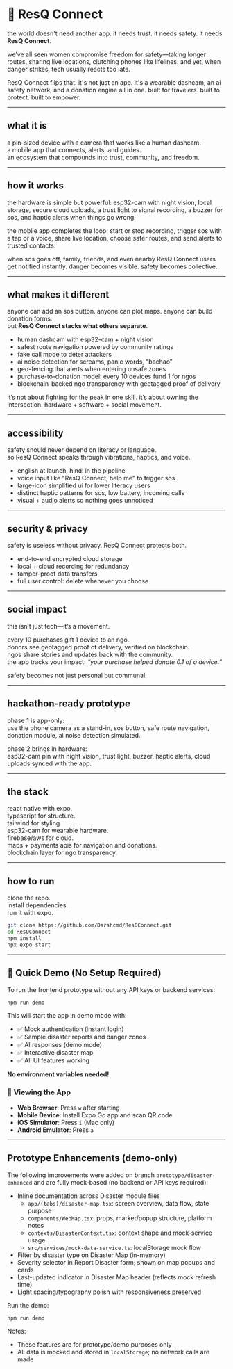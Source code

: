 # 🚨 ResQ Connect

the world doesn't need another app. it needs trust. it needs safety. it needs **ResQ Connect**.  

we’ve all seen women compromise freedom for safety—taking longer routes, sharing live locations, clutching phones like lifelines. and yet, when danger strikes, tech usually reacts too late.  

ResQ Connect flips that. it's not just an app. it's a wearable dashcam, an ai safety network, and a donation engine all in one. built for travelers. built to protect. built to empower.  

---

## what it is

a pin-sized device with a camera that works like a human dashcam.  
a mobile app that connects, alerts, and guides.  
an ecosystem that compounds into trust, community, and freedom.  

---

## how it works

the hardware is simple but powerful: esp32-cam with night vision, local storage, secure cloud uploads, a trust light to signal recording, a buzzer for sos, and haptic alerts when things go wrong.  

the mobile app completes the loop: start or stop recording, trigger sos with a tap or a voice, share live location, choose safer routes, and send alerts to trusted contacts.  

when sos goes off, family, friends, and even nearby ResQ Connect users get notified instantly. danger becomes visible. safety becomes collective.  

---

## what makes it different

anyone can add an sos button. anyone can plot maps. anyone can build donation forms.  
but **ResQ Connect stacks what others separate**.  

- human dashcam with esp32-cam + night vision  
- safest route navigation powered by community ratings  
- fake call mode to deter attackers  
- ai noise detection for screams, panic words, “bachao”  
- geo-fencing that alerts when entering unsafe zones  
- purchase-to-donation model: every 10 devices fund 1 for ngos  
- blockchain-backed ngo transparency with geotagged proof of delivery  

it’s not about fighting for the peak in one skill. it’s about owning the intersection. hardware + software + social movement.  

---

## accessibility

safety should never depend on literacy or language.  
so ResQ Connect speaks through vibrations, haptics, and voice.  

- english at launch, hindi in the pipeline  
- voice input like "ResQ Connect, help me" to trigger sos  
- large-icon simplified ui for lower literacy users  
- distinct haptic patterns for sos, low battery, incoming calls  
- visual + audio alerts so nothing goes unnoticed  

---

## security & privacy

safety is useless without privacy. ResQ Connect protects both.  

- end-to-end encrypted cloud storage  
- local + cloud recording for redundancy  
- tamper-proof data transfers  
- full user control: delete whenever you choose  

---

## social impact

this isn’t just tech—it’s a movement.  

every 10 purchases gift 1 device to an ngo.  
donors see geotagged proof of delivery, verified on blockchain.  
ngos share stories and updates back with the community.  
the app tracks your impact: *“your purchase helped donate 0.1 of a device.”*  

safety becomes not just personal but communal.  

---

## hackathon-ready prototype

phase 1 is app-only:  
use the phone camera as a stand-in, sos button, safe route navigation, donation module, ai noise detection simulated.  

phase 2 brings in hardware:  
esp32-cam pin with night vision, trust light, buzzer, haptic alerts, cloud uploads synced with the app.  

---

## the stack

react native with expo.  
typescript for structure.  
tailwind for styling.  
esp32-cam for wearable hardware.  
firebase/aws for cloud.  
maps + payments apis for navigation and donations.  
blockchain layer for ngo transparency.  

---

## how to run

clone the repo.  
install dependencies.  
run it with expo.  

```bash
git clone https://github.com/Darshcmd/ResQConnect.git
cd ResQConnect
npm install
npx expo start
```

---

## 🚀 **Quick Demo (No Setup Required)**

To run the frontend prototype without any API keys or backend services:

```bash
npm run demo
```

This will start the app in demo mode with:
- ✅ Mock authentication (instant login)
- ✅ Sample disaster reports and danger zones
- ✅ AI responses (demo mode)
- ✅ Interactive disaster map
- ✅ All UI features working

**No environment variables needed!**

### 📱 **Viewing the App**

- **Web Browser**: Press `w` after starting
- **Mobile Device**: Install Expo Go app and scan QR code
- **iOS Simulator**: Press `i` (Mac only)
- **Android Emulator**: Press `a`

---

## Prototype Enhancements (demo-only)

The following improvements were added on branch `prototype/disaster-enhanced` and are fully mock-based (no backend or API keys required):

- Inline documentation across Disaster module files
  - `app/(tabs)/disaster-map.tsx`: screen overview, data flow, state purpose
  - `components/WebMap.tsx`: props, marker/popup structure, platform notes
  - `contexts/DisasterContext.tsx`: context shape and mock-service usage
  - `src/services/mock-data-service.ts`: localStorage mock flow
- Filter by disaster type on Disaster Map (in-memory)
- Severity selector in Report Disaster form; shown on map popups and cards
- Last-updated indicator in Disaster Map header (reflects mock refresh time)
- Light spacing/typography polish with responsiveness preserved

Run the demo:

```bash
npm run demo
```

Notes:
- These features are for prototype/demo purposes only
- All data is mocked and stored in `localStorage`; no network calls are made

